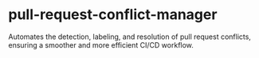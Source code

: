 # pull-request-conflict-manager
Automates the detection, labeling, and resolution of pull request conflicts, ensuring a smoother and more efficient CI/CD workflow.
